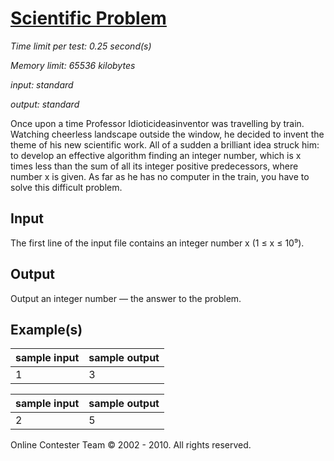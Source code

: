 # [Scientific Problem](http://acm.sgu.ru/problem.php?contest=0&problem=403)

_Time limit per test: 0.25 second(s)_

_Memory limit: 65536 kilobytes_

_input: standard_

_output: standard_



Once upon a time Professor Idioticideasinventor was travelling by train. Watching cheerless landscape outside the window, he decided to invent the theme of his new scientific work. All of a sudden a brilliant idea struck him: to develop an effective algorithm finding an integer number, which is x times less than the sum of all its integer positive predecessors, where number x is given. As far as he has no computer in the train, you have to solve this difficult problem.

## Input
The first line of the input file contains an integer number x (1 ≤ x ≤ 10⁹).

## Output
Output an integer number — the answer to the problem.

## Example(s)

| sample input | sample output |
|:-------------|:--------------|
| 1            | 3             |


| sample input | sample output |
|:-------------|:--------------|
| 2            | 5             |


Online Contester Team © 2002 - 2010. All rights reserved.

